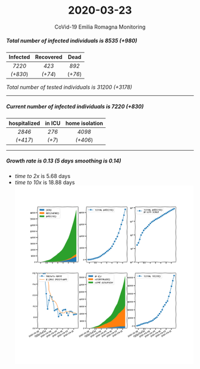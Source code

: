 <div align='center'>

# 2020-03-23
CoVid-19 Emilia Romagna Monitoring
</div>

##### Total number of infected individuals is 8535 (+980)
Infected | Recovered | Dead
:---: | :---: | :---:
*7220* | *423* | *892*
*(+830*) | *(+74*) | (*+76*)

*Total number of tested individuals is 31200 (+3178)*
***
##### Current number of infected individuals is 7220 (+830)
hospitalized | in ICU | home isolation
:---: | :---: | :---:
*2846* |*276* |*4098*
*(+417*) |*(+7*) |*(+406*)
***
##### Growth rate is 0.13 (5 days smoothing is 0.14)
- *time to 2x* is 5.68 days
- *time to 10x* is 18.88 days
![stats][stats]

[stats]: stats_EmiliaRomagna.png
